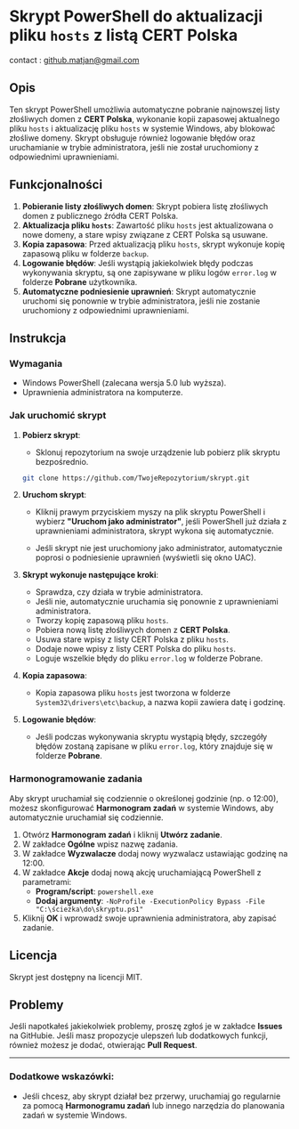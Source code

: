 # Skrypt PowerShell do aktualizacji pliku `hosts` z listą CERT Polska
contact : github.matjan@gmail.com

## Opis

Ten skrypt PowerShell umożliwia automatyczne pobranie najnowszej listy złośliwych domen z **CERT Polska**, wykonanie kopii zapasowej aktualnego pliku `hosts` i aktualizację pliku `hosts` w systemie Windows, aby blokować złośliwe domeny. Skrypt obsługuje również logowanie błędów oraz uruchamianie w trybie administratora, jeśli nie został uruchomiony z odpowiednimi uprawnieniami.

## Funkcjonalności

1. **Pobieranie listy złośliwych domen**: Skrypt pobiera listę złośliwych domen z publicznego źródła CERT Polska.
2. **Aktualizacja pliku `hosts`**: Zawartość pliku `hosts` jest aktualizowana o nowe domeny, a stare wpisy związane z CERT Polska są usuwane.
3. **Kopia zapasowa**: Przed aktualizacją pliku `hosts`, skrypt wykonuje kopię zapasową pliku w folderze `backup`.
4. **Logowanie błędów**: Jeśli wystąpią jakiekolwiek błędy podczas wykonywania skryptu, są one zapisywane w pliku logów `error.log` w folderze **Pobrane** użytkownika.
5. **Automatyczne podniesienie uprawnień**: Skrypt automatycznie uruchomi się ponownie w trybie administratora, jeśli nie zostanie uruchomiony z odpowiednimi uprawnieniami.

## Instrukcja

### Wymagania

- Windows PowerShell (zalecana wersja 5.0 lub wyższa).
- Uprawnienia administratora na komputerze.

### Jak uruchomić skrypt

1. **Pobierz skrypt**:
   - Sklonuj repozytorium na swoje urządzenie lub pobierz plik skryptu bezpośrednio.
   
   ```bash
   git clone https://github.com/TwojeRepozytorium/skrypt.git
   ```

2. **Uruchom skrypt**:
   - Kliknij prawym przyciskiem myszy na plik skryptu PowerShell i wybierz **"Uruchom jako administrator"**, jeśli PowerShell już działa z uprawnieniami administratora, skrypt wykona się automatycznie.
   
   - Jeśli skrypt nie jest uruchomiony jako administrator, automatycznie poprosi o podniesienie uprawnień (wyświetli się okno UAC).

3. **Skrypt wykonuje następujące kroki**:
   - Sprawdza, czy działa w trybie administratora.
   - Jeśli nie, automatycznie uruchamia się ponownie z uprawnieniami administratora.
   - Tworzy kopię zapasową pliku `hosts`.
   - Pobiera nową listę złośliwych domen z **CERT Polska**.
   - Usuwa stare wpisy z listy CERT Polska z pliku `hosts`.
   - Dodaje nowe wpisy z listy CERT Polska do pliku `hosts`.
   - Loguje wszelkie błędy do pliku `error.log` w folderze Pobrane.

4. **Kopia zapasowa**:
   - Kopia zapasowa pliku `hosts` jest tworzona w folderze `System32\drivers\etc\backup`, a nazwa kopii zawiera datę i godzinę.

5. **Logowanie błędów**:
   - Jeśli podczas wykonywania skryptu wystąpią błędy, szczegóły błędów zostaną zapisane w pliku `error.log`, który znajduje się w folderze **Pobrane**.

### Harmonogramowanie zadania

Aby skrypt uruchamiał się codziennie o określonej godzinie (np. o 12:00), możesz skonfigurować **Harmonogram zadań** w systemie Windows, aby automatycznie uruchamiał się codziennie.

1. Otwórz **Harmonogram zadań** i kliknij **Utwórz zadanie**.
2. W zakładce **Ogólne** wpisz nazwę zadania.
3. W zakładce **Wyzwalacze** dodaj nowy wyzwalacz ustawiając godzinę na 12:00.
4. W zakładce **Akcje** dodaj nową akcję uruchamiającą PowerShell z parametrami:
   - **Program/script**: `powershell.exe`
   - **Dodaj argumenty**: `-NoProfile -ExecutionPolicy Bypass -File "C:\ścieżka\do\skryptu.ps1"`
5. Kliknij **OK** i wprowadź swoje uprawnienia administratora, aby zapisać zadanie.

## Licencja

Skrypt jest dostępny na licencji MIT.

## Problemy

Jeśli napotkałeś jakiekolwiek problemy, proszę zgłoś je w zakładce **Issues** na GitHubie. Jeśli masz propozycje ulepszeń lub dodatkowych funkcji, również możesz je dodać, otwierając **Pull Request**.

---

### Dodatkowe wskazówki:

- Jeśli chcesz, aby skrypt działał bez przerwy, uruchamiaj go regularnie za pomocą **Harmonogramu zadań** lub innego narzędzia do planowania zadań w systemie Windows.
